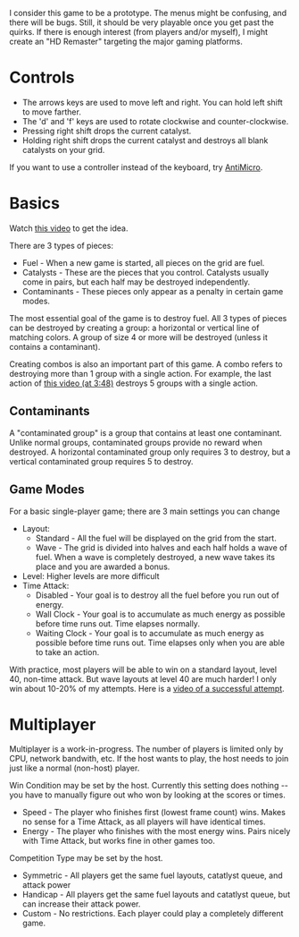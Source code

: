 I consider this game to be a prototype.
The menus might be confusing, and there will be bugs.
Still, it should be very playable once you get past the quirks.
If there is enough interest (from players and/or myself), I might create an "HD Remaster" targeting the major gaming platforms.

# Controls
* The arrows keys are used to move left and right. You can hold left shift to move farther.
* The 'd' and 'f' keys are used to rotate clockwise and counter-clockwise.
* Pressing right shift drops the current catalyst.
* Holding right shift drops the current catalyst and destroys all blank catalysts on your grid.

If you want to use a controller instead of the keyboard, try [AntiMicro](https://github.com/AntiMicro/antimicro/releases).

# Basics
Watch [this video](https://youtu.be/r3rhAv7p2Sk) to get the idea.

There are 3 types of pieces:
* Fuel - When a new game is started, all pieces on the grid are fuel.
* Catalysts - These are the pieces that you control. Catalysts usually come in pairs, but each half may be destroyed independently.
* Contaminants - These pieces only appear as a penalty in certain game modes.

The most essential goal of the game is to destroy fuel.
All 3 types of pieces can be destroyed by creating a group: a horizontal or vertical line of matching colors.
A group of size 4 or more will be destroyed (unless it contains a contaminant).

Creating combos is also an important part of this game.
A combo refers to destroying more than 1 group with a single action.
For example, the last action of [this video (at 3:48)](https://www.youtube.com/watch?v=r3rhAv7p2Sk&t=3m48s) destroys 5 groups with a single action.

## Contaminants
A "contaminated group" is a group that contains at least one contaminant.
Unlike normal groups, contaminated groups provide no reward when destroyed.
A horizontal contaminated group only requires 3 to destroy, but a vertical contaminated group requires 5 to destroy.

## Game Modes
For a basic single-player game; there are 3 main settings you can change
* Layout:
    * Standard - All the fuel will be displayed on the grid from the start.
    * Wave - The grid is divided into halves and each half holds a wave of fuel. When a wave is completely destroyed, a new wave takes its place and you are awarded a bonus.
* Level: Higher levels are more difficult
* Time Attack:
    * Disabled - Your goal is to destroy all the fuel before you run out of energy.
    * Wall Clock - Your goal is to accumulate as much energy as possible before time runs out. Time elapses normally.
    * Waiting Clock - Your goal is to accumulate as much energy as possible before time runs out. Time elapses only when you are able to take an action.

With practice, most players will be able to win on a standard layout, level 40, non-time attack.
But wave layouts at level 40 are much harder!
I only win about 10-20% of my attempts.
Here is a [video of a successful attempt](https://youtu.be/pPC5Ec0q3y4).

# Multiplayer
Multiplayer is a work-in-progress.
The number of players is limited only by CPU, network bandwith, etc.
If the host wants to play, the host needs to join just like a normal (non-host) player.

Win Condition may be set by the host. Currently this setting does nothing -- you have to manually figure out who won by looking at the scores or times.
* Speed - The player who finishes first (lowest frame count) wins. Makes no sense for a Time Attack, as all players will have identical times.
* Energy - The player who finishes with the most energy wins. Pairs nicely with Time Attack, but works fine in other games too.

Competition Type may be set by the host.
* Symmetric - All players get the same fuel layouts, catatlyst queue, and attack power
* Handicap - All players get the same fuel layouts and catatlyst queue, but can increase their attack power.
* Custom - No restrictions. Each player could play a completely different game.
